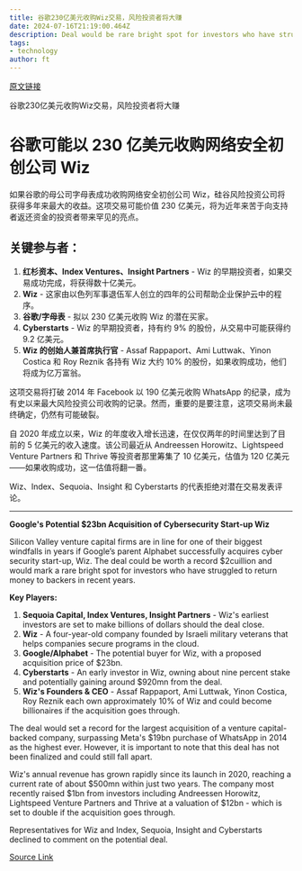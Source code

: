 ```yaml
---
title: 谷歌230亿美元收购Wiz交易，风险投资者将大赚
date: 2024-07-16T21:19:00.464Z
description: Deal would be rare bright spot for investors who have struggled to return money to backers in recent years
tags: 
- technology
author: ft
---
```


[原文链接](https://ft.com/content/a237b07e-aff8-4aa7-8c10-a435b5f9ae67)

谷歌230亿美元收购Wiz交易，风险投资者将大赚

# 谷歌可能以 230 亿美元收购网络安全初创公司 Wiz

如果谷歌的母公司字母表成功收购网络安全初创公司 Wiz，硅谷风险投资公司将获得多年来最大的收益。这项交易可能价值 230 亿美元，将为近年来苦于向支持者返还资金的投资者带来罕见的亮点。

## 关键参与者：

1. **红杉资本、Index Ventures、Insight Partners** - Wiz 的早期投资者，如果交易成功完成，将获得数十亿美元。
2. **Wiz** - 这家由以色列军事退伍军人创立的四年的公司帮助企业保护云中的程序。
3. **谷歌/字母表** - 拟以 230 亿美元收购 Wiz 的潜在买家。
4. **Cyberstarts** - Wiz 的早期投资者，持有约 9% 的股份，从交易中可能获得约 9.2 亿美元。
5. **Wiz 的创始人兼首席执行官** - Assaf Rappaport、Ami Luttwak、Yinon Costica 和 Roy Reznik 各持有 Wiz 大约 10% 的股份，如果收购成功，他们将成为亿万富翁。

这项交易将打破 2014 年 Facebook 以 190 亿美元收购 WhatsApp 的纪录，成为有史以来最大风险投资公司收购的记录。然而，重要的是要注意，这项交易尚未最终确定，仍然有可能破裂。

自 2020 年成立以来，Wiz 的年度收入增长迅速，在仅仅两年的时间里达到了目前的 5 亿美元的收入速度。该公司最近从 Andreessen Horowitz、Lightspeed Venture Partners 和 Thrive 等投资者那里筹集了 10 亿美元，估值为 120 亿美元——如果收购成功，这一估值将翻一番。

Wiz、Index、Sequoia、Insight 和 Cyberstarts 的代表拒绝对潜在交易发表评论。

---

 **Google's Potential $23bn Acquisition of Cybersecurity Start-up Wiz**

Silicon Valley venture capital firms are in line for one of their biggest windfalls in years if Google’s parent Alphabet successfully acquires cyber security start-up, Wiz. The deal could be worth a record $2cuillion and would mark a rare bright spot for investors who have struggled to return money to backers in recent years.

**Key Players:**  

1. **Sequoia Capital, Index Ventures, Insight Partners** - Wiz's earliest investors are set to make billions of dollars should the deal close.
2. **Wiz** - A four-year-old company founded by Israeli military veterans that helps companies secure programs in the cloud. 
3. **Google/Alphabet** - The potential buyer for Wiz, with a proposed acquisition price of $23bn.
4. **Cyberstarts** - An early investor in Wiz, owning about nine percent stake and potentially gaining around $920mn from the deal.
5. **Wiz's Founders & CEO** - Assaf Rappaport, Ami Luttwak, Yinon Costica, Roy Reznik each own approximately 10% of Wiz and could become billionaires if the acquisition goes through.

The deal would set a record for the largest acquisition of a venture capital-backed company, surpassing Meta's $19bn purchase of WhatsApp in 2014 as the highest ever. However, it is important to note that this deal has not been finalized and could still fall apart.

Wiz's annual revenue has grown rapidly since its launch in 2020, reaching a current rate of about $500mn within just two years. The company most recently raised $1bn from investors including Andreessen Horowitz, Lightspeed Venture Partners and Thrive at a valuation of $12bn - which is set to double if the acquisition goes through.

Representatives for Wiz and Index, Sequoia, Insight and Cyberstarts declined to comment on the potential deal.

[Source Link](https://ft.com/content/a237b07e-aff8-4aa7-8c10-a435b5f9ae67)

